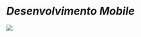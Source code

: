 <h1><i> Desenvolvimento Mobile </i></h1>

<img src="https://img.shields.io/badge/Dart-0175C2?style=for-the-badge&logo=dart&logoColor=white">
